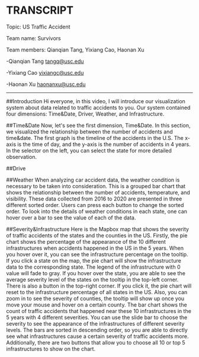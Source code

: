 # TRANSCRIPT

Topic: US Traffic Accident

Team name: Survivors

Team members: Qianqian Tang, Yixiang Cao, Haonan Xu


-Qianqian Tang <tangq@usc.edu>

-Yixiang Cao <yixiangc@usc.edu>

-Haonan Xu <haonanxu@usc.edu>

---
##Introduction
Hi everyone, in this video, I will introduce our visualization system about data related to traffic accidents to you. Our system contained four dimensions: Time&Date, Driver, Weather, and Infrastructure. 

##Time&Date
Now, let's see the first dimension, Time&Date. In this section, we visualized the relationship between the number of accidents and time&date. The first graph is the timeline of the accidents in the U.S. 
The x-axis is the time of day, and the y-axis is the number of accidents in 4 years. In the selector on the left, you can select the state for more detailed observation. 

##Drive

##Weather
When analyzing car accident data, the weather condition is necessary to be taken into consideration. This is a grouped bar chart that shows the relationship between the number of accidents, temperature, and visibility. These data collected from 2016 to 2020 are presented in three different sorted order. Users can press each button to change the sorted order. To look into the details of weather conditions in each state, one can hover over a bar to see the value of each of the data.

##Severity&Infrastructure
Here is the Mapbox map that shows the severity of traffic accidents of the states and the counties in the US. Firstly, the pie chart shows the percentage of the appearance of the 10 different infrastructures when accidents happened in the US in the 5 years. When you hover over it, you can see the infrastructure percentage on the tooltip. If you click a state on the map, the pie chart will show the infrastructure data to the corresponding state. The legend of the infrastructure with 0 value will fade to gray. If you hover over the state, you are able to see the average severity level of the states on the tooltip in the top-left corner. There is also a button in the top-right corner. If you click it, the pie chart will reset to the infrastructure percentage of all states in the US. Also, you can zoom in to see the severity of counties, the tooltip will show up once you move your mouse and hover on a certain county. The bar chart shows the count of traffic accidents that happened near these 10 infrastructures in the 5 years with 4 different severities. You can use the slide bar to choose the severity to see the appearance of the infrastructures of different severity levels. The bars are sorted in descending order, so you are able to directly see what infrastructures cause a certain severity of traffic accidents more. Additionally, there are two buttons that allow you to choose all 10 or top 5 infrastructures to show on the chart.